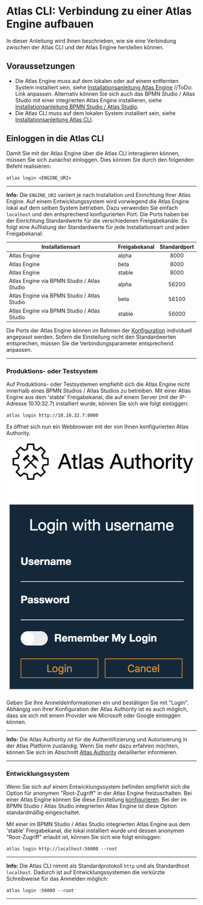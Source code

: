 # Atlas CLI: Verbindung zu einer Atlas Engine aufbauen

In dieser Anleitung wird Ihnen beschrieben, wie sie eine Verbindung zwischen der Atlas CLI und der Atlas Engine herstellen können.

## Voraussetzungen

* Die Atlas Engine muss auf dem lokalen oder auf einem entfernten System installiert sein, siehe [Installationsanleitung Atlas Engine](./install.md) //ToDo: Link anpassen. Alternativ können Sie sich auch das BPMN Studio / Atlas Studio mit einer integrierten Atlas Engine installieren, siehe [Installationsanleitung BPMN Studio / Atlas Studio](./install.md).
* Die Atlas CLI muss auf dem lokalen System installiert sein, siehe [Installationsanleitung Atlas CLI](./install.md).

## Einloggen in die Atlas CLI

Damit Sie mit der Atlas Engine über die Atlas CLI interagieren können, müssen Sie sich zunächst einloggen. Dies können Sie durch den folgenden Befehl realisieren:

```shell
atlas login <ENGINE_URI>
```

---
**Info:**
Die `ENGINE_URI` variiert je nach Installation und Einrichtung ihrer Atlas Engine. Auf einem Entwicklungssystem wird vorwiegend die Atlas Engine lokal auf dem selben System betrieben. Dazu verwenden Sie einfach `localhost` und den entsprechend konfigurierten Port.
Die Ports haben bei der Einrichtung Standardwerte für die verschiedenen Freigabekanäle. Es folgt eine Auflistung der Standardwerte für jede Installationsart und jeden Freigabekanal:

| Installationsart                          | Freigabekanal | Standardport |
|-------------------------------------------|------------------------------|:------------:|
| Atlas Engine                    | alpha                        |     8000     |
| Atlas Engine                    | beta                         |     8000     |
| Atlas Engine                    | stable                       |     8000     |
| Atlas Engine via BPMN Studio / Atlas Studio | alpha                        |     56200    |
| Atlas Engine via BPMN Studio / Atlas Studio | beta                         |     56100    |
| Atlas Engine via BPMN Studio / Atlas Studio | stable                       |     56000    |

Die Ports der Atlas Engine können im Rahmen der [Konfiguration](https://github.com/atlas-engine/AtlasEngine/master/docs/install.md) individuell angepasst werden. Sofern die Einstellung nicht den Standardwerten entsprechen, müssen Sie die Verbindungsparameter entsprechend anpassen.

---

### Produktions- oder Testsystem

Auf Produktions- oder Testsystemen empfiehlt sich die Atlas Engine nicht innerhalb eines BPMN Studios / Atlas Studios zu betreiben. Mit einer Atlas Engine aus dem 'stable' Freigabekanal, die auf einem Server (mit der IP-Adresse 10.10.32.7) installiert wurde, können Sie sich wie folgt einloggen:

```shell
atlas login http://10.10.32.7:8000
```

Es öffnet sich nun ein Webbrowser mit der von Ihnen konfigurierten Atlas Authority.

![alt text](./images/LoginWithAtlasAuthoriy.png "Einloggen mit der AtlasAuthoriy")

Geben Sie Ihre Anmeldeinformationen ein und bestätigen Sie mit "Login". Abhängig von Ihrer Konfiguration der Atlas Authority ist es auch möglich, dass sie sich mit einem Provider wie Microsoft oder Google einloggen können.

---
**Info:**
Die Atlas Authority ist für die Authentifizierung und Autorisierung in der Atlas Platform zuständig. Wenn Sie mehr dazu erfahren möchten, können Sie sich im Abschnitt [Atlas Authority](ToDo) detaillierter informieren.

---

### Entwicklungssystem

Wenn Sie sich auf einem Entwicklungssystem befinden empfiehlt sich die Option für anonymen "Root-Zugriff" in der Atlas Engine freizuschalten. Bei einer Atlas Engine können Sie diese Einstellung [konfigurieren](.install.md). Bei der im BPMN Studio / Atlas Studio integrierten Atlas Engine ist diese Option standardmäßig eingeschaltet.

Mit einer im BPMN Studio / Atlas Studio integrierten Atlas Engine aus dem 'stable' Freigabekanal, die lokal installiert wurde und dessen anonymen "Root-Zugriff" erlaubt ist, können Sie sich wie folgt einloggen:

```shell
atlas login http://localhost:56000 --root
```

---
**Info:**
Die Atlas CLI nimmt als Standardprotokoll `http` und als Standardhost `localhost`. Dadurch ist auf Entwicklungssystemen die verkürzte Schreibweise für das Anmelden möglich:

```shell
atlas login :56000 --root
```

---
